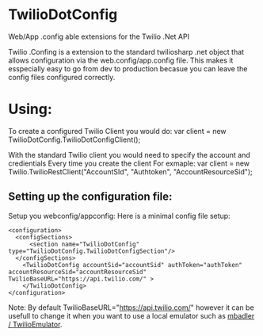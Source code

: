 TwilioDotConfig
===============

Web/App .config able extensions for the Twilio .Net API

Twilio .Confing is a extension to the standard twiliosharp .net object that allows configuration via the web.config/app.config file.
This makes it esspecially easy to go from dev to production becasue you can leave the config files configured correctly. 


Using:
======

To create a configured Twilio Client you would do:
    var client = new TwilioDotConfig.TwilioDotConfigClient();
    
With the standard Twilio client you would need to specify the account and credientials Every time you create the client
For exmaple:
    var client = new Twilio.TwilioRestClient("AccountSId", "Authtoken", "AccountResourceSid");
    

Setting up the configuration file:
----------------------------------

Setup you webconfig/appconfig:
Here is a minimal config file setup:
```
<configuration>
  <configSections>
      <section name="TwilioDotConfig" type="TwilioDotConfig.TwilioDotConfigSection"/>
  </configSections>
    <TwilioDotConfig accountSid="accountSid" authToken="authToken" accountResourceSid="accountResourceSid" TwilioBaseURL="https://api.twilio.com/" >
    </TwilioDotConfig>
</configuration>
```

Note: By default TwilioBaseURL="https://api.twilio.com/"  however it can be usefull to change it when you want to use a local emulator such 
as [ mbadler / TwilioEmulator](https://github.com/mbadler/TwilioEmulator). 

